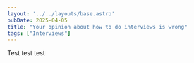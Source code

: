 ```yaml
---
layout: '../../layouts/base.astro'
pubDate: 2025-04-05
title: "Your opinion about how to do interviews is wrong"
tags: ["Interviews"]
---
```


Test test test